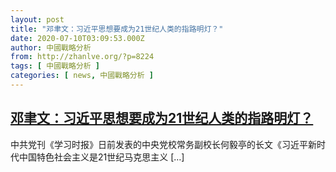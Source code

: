 ```yaml
---
layout: post
title: "邓聿文：习近平思想要成为21世纪人类的指路明灯？"
date: 2020-07-10T03:09:53.000Z
author: 中國戰略分析
from: http://zhanlve.org/?p=8224
tags: [ 中國戰略分析 ]
categories: [ news, 中國戰略分析 ]
---
```

<!--1594350593000-->
[邓聿文：习近平思想要成为21世纪人类的指路明灯？](http://zhanlve.org/?p=8224)
------

<div>
中共党刊《学习时报》日前发表的中央党校常务副校长何毅亭的长文《习近平新时代中国特色社会主义是21世纪马克思主义 [&#8230;]
</div>
